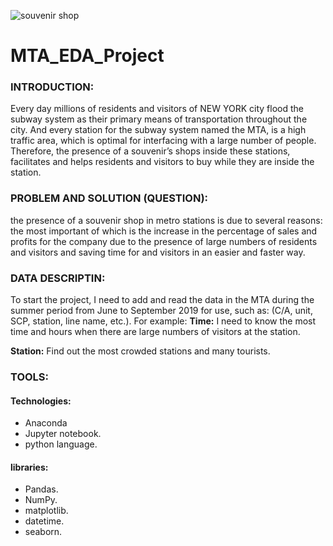 
![souvenir shop](https://user-images.githubusercontent.com/90618007/146256079-767f04c1-a99c-4ce6-8646-aaeeaf6d1f3d.png)



# MTA_EDA_Project

### INTRODUCTION:

Every day millions of residents and visitors of NEW YORK city flood the subway system as their primary means of transportation throughout the city. And every station for the subway system named the MTA, is a high traffic area, which is optimal for interfacing with a large number of people. Therefore, the presence of a souvenir’s shops inside these stations, facilitates and helps residents and visitors to buy while they are inside the station.

### PROBLEM AND SOLUTION (QUESTION):

the presence of a souvenir shop in metro stations is due to several reasons: the most important of which is the increase in the percentage of sales and profits for the company due to the presence of large numbers of residents and visitors and saving time for and visitors in an easier and faster way.

### DATA DESCRIPTIN:

To start the project, I need to add and read the data in the MTA during the summer period from June to September 2019 for use, such as: (C/A, unit, SCP, station, line name, etc.). 
For example:
**Time:** I need to know the most time and hours when there are large numbers of visitors at the station.

**Station:** Find out the most crowded stations and many tourists.

### TOOLS: 

#### Technologies:
- Anaconda 
- Jupyter notebook.
- python language.
#### libraries:
- Pandas.
- NumPy.
- matplotlib.
- datetime.
- seaborn.

